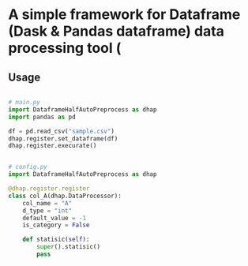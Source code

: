 
# A simple framework for Dataframe (Dask & Pandas dataframe) data processing tool (


## Usage
```py

# main.py
import DataframeHalfAutoPreprocess as dhap
import pandas as pd

df = pd.read_csv("sample.csv")
dhap.register.set_dataframe(df)
dhap.register.execurate()


# config.py
import DataframeHalfAutoPreprocess as dhap

@dhap.register.register
class col_A(dhap.DataProcessor):
    col_name = "A"
    d_type = "int"
    default_value = -1
    is_category = False

    def statisic(self):
        super().statisic()
        pass


```

